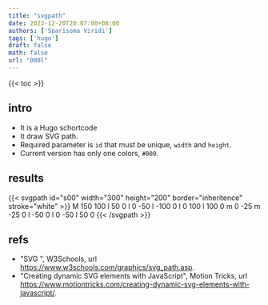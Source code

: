 ```yaml
---
title: "svgpath"
date: 2023-12-20T20:07:00+08:00
authors: ['Sparisoma Viridi']
tags: ['hugo']
draft: false
math: false
url: "000l"
---
```

{{< toc >}}


## intro
+ It is a Hugo schortcode
+ It draw SVG path. 
+ Required parameter is `id` that must be unique, `width` and `height`.
+ Current version has only one colors, `#000`.


## results
{{< svgpath
  id="s00"
  width="300"
  height="200"
  border="inheritence"
  stroke="white" >}}
M 150 100
l 50 0
l 0 -50
l -100 0
l 0 100
l 100 0
m 0 -25
m -25 0
l -50 0
l 0 -50
l 50 0
{{< /svgpath >}}


## refs
+ "SVG <path>", W3Schools, url https://www.w3schools.com/graphics/svg_path.asp.
+ "Creating dynamic SVG elements with JavaScript", Motion Tricks, url https://www.motiontricks.com/creating-dynamic-svg-elements-with-javascript/.
